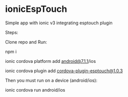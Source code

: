 # ionicEspTouch
Simple app with ionic v3 integrating esptouch plugin

Steps:

Clone repo and Run:

npm i

ionic cordova platform add android@7.1.1/ios

ionic cordova plugin add cordova-plugin-esptouch@1.0.3

Then you must run on a device (android/ios):

ionic cordova run android/ios
